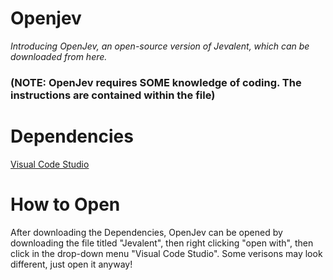 # **Openjev**
*Introducing OpenJev, an open-source version of Jevalent, which can be downloaded from here.*
### (NOTE: OpenJev requires SOME knowledge of coding. The instructions are contained within the file)

# **Dependencies**
[Visual Code Studio](https://code.visualstudio.com/)

# **How to Open**
After downloading the Dependencies, OpenJev can be opened by downloading the file titled "Jevalent", then right clicking "open with", then click in the drop-down menu "Visual Code Studio". Some verisons may look different, just open it anyway!
